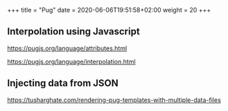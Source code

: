 +++
title = "Pug"
date = 2020-06-06T19:51:58+02:00
weight = 20
+++


## Interpolation using Javascript

https://pugjs.org/language/attributes.html

https://pugjs.org/language/interpolation.html

## Injecting data from JSON

https://tusharghate.com/rendering-pug-templates-with-multiple-data-files


